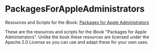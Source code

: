 # PackagesForAppleAdministrators

Resources and Scripts for the iBook: [Packages for Apple Administrators](https://geo.itunes.apple.com/us/book/packaging-for-apple-administrators/id1173928620?ls=1&mt=11&at=1001lpyX)

These are the resources and scripts for the iBook "Packages for Apple Administrators". Unlike the book these resources are licensed under the Apache 2.0 License so you can use and adapt these for your own uses.

